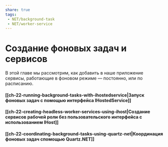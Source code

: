 ```yaml
---
share: true
tags:
 - NET/background-task
 - NET/worker-service
---
```

# Создание фоновых задач и сервисов
В этой главе мы рассмотрим, как добавить в наше приложение сервисы, работающие в фоновом режиме — постоянно, или по расписанию.
#### [[ch-22-running-background-tasks-with-ihostedservice|Запуск фоновых задач с помощью интерфейса IHostedService]]
#### [[ch-22-creating-headless-worker-services-using-ihost|Создание сервисов рабочей роли без пользовательского интерфейса с использованием IHost]]
#### [[ch-22-coordinating-background-tasks-using-quartz-net|Координация фоновых задач спомощью Quartz.NET]]